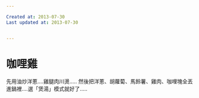 ```yaml
---

Created at: 2013-07-30
Last updated at: 2013-07-30


---
```


# 咖哩雞


先用油炒洋蔥....雞腿肉川燙.....
然後把洋蔥、胡蘿蔔、馬鈴薯、雞肉、咖哩塊全丟進鍋裡....選「煲湯」模式就好了.....

